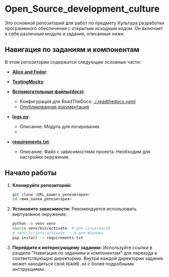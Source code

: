 # Open_Source_development_culture

Это основной репозиторий для работ по предмету Культура разработки программного обеспечения с открытым исходным кодом.
Он включает в себя различные модули и задания, описанные ниже.

## Навигация по заданиям и компонентам

В этом репозитории содержатся следующие основные части:

*   **[Alice and Fedor](./Alice_and_Fedor/)**:

*   **[TestingMocks](./TestingMocks/)**:

*   **[Вспомогательные файлы(docs)](./docs/)**:
    *   Конфигурация для ReadTheDocs: [./.readthedocs.yaml](./.readthedocs.yaml)
    *   [Опубликованная документация](https://illikan-open-source-development-culture.readthedocs.io/en/latest/)

*   **[logs.py](./logs.py)**:
    *   Описание: Модуль для логирования.
    *   
*   **[requirements.txt](./requirements.txt)**:
    *   Описание: Файл с зависимостями проекта. Необходим для настройки окружения.

## Начало работы

1.  **Клонируйте репозиторий:**
    ```bash
    git clone <URL_вашего_репозитория>
    cd <имя_папки_репозитория>
    ```

2.  **Установите зависимости:**
    Рекомендуется использовать виртуальное окружение.
    ```bash
    python -m venv venv
    source venv/bin/activate  # для Linux/macOS
    # venv\Scripts\activate    # для Windows
    pip install -r requirements.txt
    ```

3.  **Перейдите к интересующему заданию:**
    Используйте ссылки в разделе "Навигация по заданиям и компонентам" для перехода в соответствующую директорию. Внутри каждой директории задания может находиться свой `README.md` с более подробными инструкциями.
